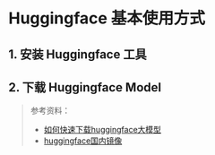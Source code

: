 # Huggingface 基本使用方式

## 1. 安装 Huggingface 工具

## 2. 下载 Huggingface Model


> 参考资料：
>
> * [如何快速下载huggingface大模型](https://padeoe.com/huggingface-large-models-downloader/)
> * [huggingface国内镜像](https://hf-mirror.com)